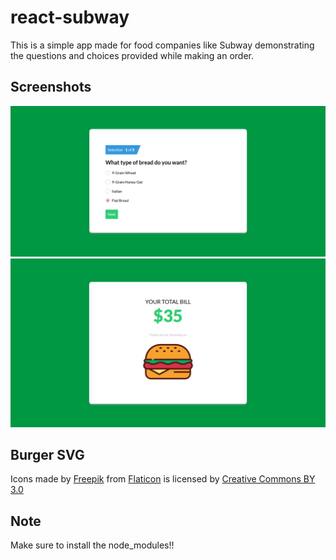 # react-subway
This is a simple app made for food companies like Subway demonstrating the questions and choices provided while making an order.

## Screenshots
![First](first.png)
![Final](final.png)

## Burger SVG
Icons made by [Freepik](http://www.freepik.com) from [Flaticon](https://www.flaticon.com/) is licensed by [Creative Commons BY 3.0](http://creativecommons.org/licenses/by/3.0/)

## Note
Make sure to install the node_modules!!
